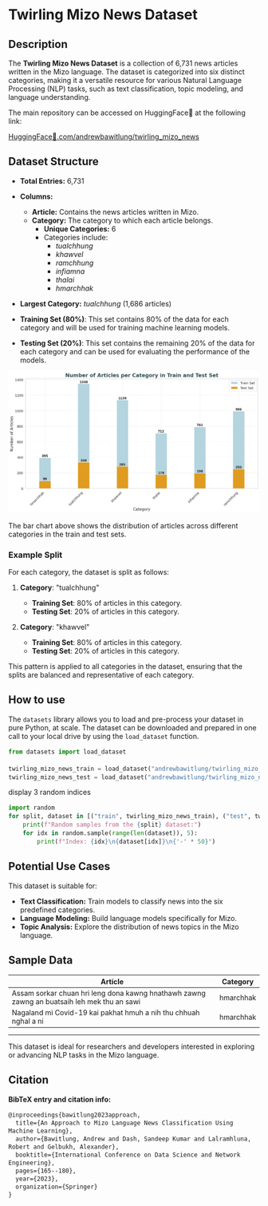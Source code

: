 # Twirling Mizo News Dataset

## Description
The **Twirling Mizo News Dataset** is a collection of 6,731 news articles written in the Mizo language. The dataset is categorized into six distinct categories, making it a versatile resource for various Natural Language Processing (NLP) tasks, such as text classification, topic modeling, and language understanding.

The main repository can be accessed on HuggingFace🤗  at the following link:

[HuggingFace🤗.com/andrewbawitlung/twirling_mizo_news](https://huggingface.co/datasets/andrewbawitlung/twirling_mizo_news)

## Dataset Structure
- **Total Entries:** 6,731
- **Columns:**
  - **Article:** Contains the news articles written in Mizo.
  - **Category:** The category to which each article belongs.
    - **Unique Categories:** 6
    - Categories include:
      - *tualchhung*
      - *khawvel*
      - *ramchhung*
      - *infiamna*
      - *thalai*
      - *hmarchhak*

- **Largest Category:** *tualchhung* (1,686 articles)
- **Training Set (80%)**: This set contains 80% of the data for each category and will be used for training machine learning models.
- **Testing Set (20%)**: This set contains the remaining 20% of the data for each category and can be used for evaluating the performance of the models.

![Number of Articles per Category](data.png)

The bar chart above shows the distribution of articles across different categories in the train and test sets.

### Example Split

For each category, the dataset is split as follows:

1. **Category**: "tualchhung"
   - **Training Set**: 80% of articles in this category.
   - **Testing Set**: 20% of articles in this category.
   
2. **Category**: "khawvel"
   - **Training Set**: 80% of articles in this category.
   - **Testing Set**: 20% of articles in this category.

This pattern is applied to all categories in the dataset, ensuring that the splits are balanced and representative of each category.

## How to use

The `datasets` library allows you to load and pre-process your dataset in pure Python, at scale. The dataset can be downloaded and prepared in one call to your local drive by using the `load_dataset` function. 

```python
from datasets import load_dataset

twirling_mizo_news_train = load_dataset("andrewbawitlung/twirling_mizo_news", split="train")
twirling_mizo_news_test = load_dataset("andrewbawitlung/twirling_mizo_news", split="test")

```
display 3 random indices
```python
import random
for split, dataset in [("train", twirling_mizo_news_train), ("test", twirling_mizo_news_test)]:
    print(f"Random samples from the {split} dataset:")
    for idx in random.sample(range(len(dataset)), 5):
        print(f"Index: {idx}\n{dataset[idx]}\n{'-' * 50}")

```


## Potential Use Cases
This dataset is suitable for:
- **Text Classification:** Train models to classify news into the six predefined categories.
- **Language Modeling:** Build language models specifically for Mizo.
- **Topic Analysis:** Explore the distribution of news topics in the Mizo language.

## Sample Data
| Article | Category |
|---------|----------|
| Assam sorkar chuan hri leng dona kawng hnathawh zawng zawng an buatsaih leh mek thu an sawi | hmarchhak |
| Nagaland mi Covid-19 kai pakhat hmuh a nih thu chhuah nghal a ni | hmarchhak |

---

This dataset is ideal for researchers and developers interested in exploring or advancing NLP tasks in the Mizo language.


## Citation

**BibTeX entry and citation info:**

```
@inproceedings{bawitlung2023approach,
  title={An Approach to Mizo Language News Classification Using Machine Learning},
  author={Bawitlung, Andrew and Dash, Sandeep Kumar and Lalramhluna, Robert and Gelbukh, Alexander},
  booktitle={International Conference on Data Science and Network Engineering},
  pages={165--180},
  year={2023},
  organization={Springer}
}
